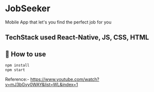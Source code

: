 # JobSeeker

Mobile App that let's you find the perfect job for you

## TechStack used React-Native, JS, CSS, HTML

## 🚀 How to use

```sh
npm install
npm start
```

Reference:- https://www.youtube.com/watch?v=mJ3bGvy0WAY&list=WL&index=1
